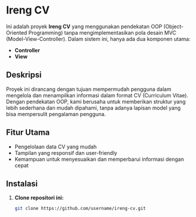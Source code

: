 # Ireng CV

Ini adalah proyek **Ireng CV** yang menggunakan pendekatan OOP (Object-Oriented Programming) tanpa mengimplementasikan pola desain MVC (Model-View-Controller). Dalam sistem ini, hanya ada dua komponen utama:

- **Controller**
- **View**

## Deskripsi

Proyek ini dirancang dengan tujuan mempermudah pengguna dalam mengelola dan menampilkan informasi dalam format CV (Curriculum Vitae). Dengan pendekatan OOP, kami berusaha untuk memberikan struktur yang lebih sederhana dan mudah dipahami, tanpa adanya lapisan model yang bisa mempersulit pengalaman pengguna.

## Fitur Utama

- Pengelolaan data CV yang mudah
- Tampilan yang responsif dan user-friendly
- Kemampuan untuk menyesuaikan dan memperbarui informasi dengan cepat

## Instalasi

1. **Clone repositori ini:**
   ```bash
   git clone https://github.com/username/ireng-cv.git

